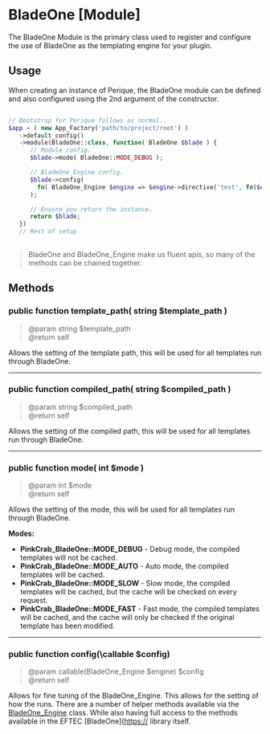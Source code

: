 # BladeOne \[Module]

The BladeOne Module is the primary class used to register and configure the use of BladeOne as the templating engine for your plugin.

## Usage

When creating an instance of Perique, the BladeOne module can be defined and also configured using the 2nd argument of the constructor.

```php

// Bootstrap for Perique follows as normal..
$app = ( new App_Factory('path/to/project/root') )
   ->default_config()
   ->module(BladeOne::class, function( BladeOne $blade ) {
      // Module config.
      $blade->mode( BladeOne::MODE_DEBUG );

      // BladeOne_Engine config.
      $blade->config( 
        fn( BladeOne_Engine $engine => $engine->directive('test', fn($e) =>'test') 
      );

      // Ensure you return the instance.
      return $blade;
   })
   // Rest of setup
   
```
> BladeOne and BladeOne_Engine make us fluent apis, so many of the methods can be chained together.

## Methods

### **public function template_path( string $template_path )**
> @param string $template_path  
> @return self  

Allows the setting of the template path, this will be used for all templates run through BladeOne.

****

### **public function compiled_path( string $compiled_path )**
> @param string $compiled_path  
> @return self

Allows the setting of the compiled path, this will be used for all templates run through BladeOne.

****
### **public function mode( int $mode )**
> @param int $mode  
> @return self

Allows the setting of the mode, this will be used for all templates run through BladeOne.

**Modes:**
* **PinkCrab_BladeOne::MODE_DEBUG** - Debug mode, the compiled templates will not be cached.
* **PinkCrab_BladeOne::MODE_AUTO** - Auto mode, the compiled templates will be cached.
* **PinkCrab_BladeOne::MODE_SLOW** - Slow mode, the compiled templates will be cached, but the cache will be checked on every request.
* **PinkCrab_BladeOne::MODE_FAST** - Fast mode, the compiled templates will be cached, and the cache will only be checked if the original template has been modified.

****
### **public function config(\callable $config)**
> @param callable(BladeOne_Engine $engine) $config  
> @return self

Allows for fine tuning of the BladeOne_Engine. This allows for the setting of how the runs. There are a number of helper methods available via the [BladeOne_Engine](BladeOne-Engine.md) class. While also having full access to the methods available in the EFTEC [BladeOne]([https://](https://github.com/EFTEC/BladeOne) library itself.
  